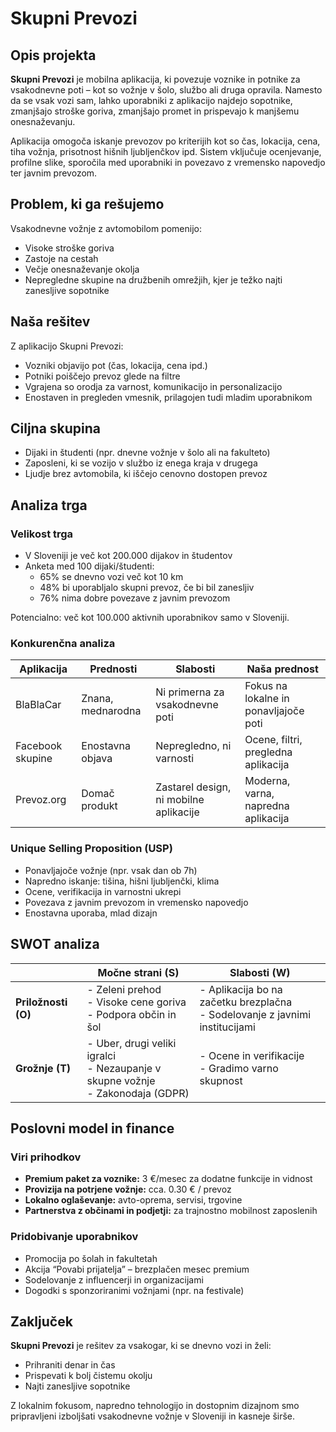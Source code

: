 # Skupni Prevozi


## Opis projekta

**Skupni Prevozi** je mobilna aplikacija, ki povezuje voznike in potnike za vsakodnevne poti – kot so vožnje v šolo, službo ali druga opravila. Namesto da se vsak vozi sam, lahko uporabniki z aplikacijo najdejo sopotnike, zmanjšajo stroške goriva, zmanjšajo promet in prispevajo k manjšemu onesnaževanju. 

Aplikacija omogoča iskanje prevozov po kriterijih kot so čas, lokacija, cena, tiha vožnja, prisotnost hišnih ljubljenčkov ipd. Sistem vključuje ocenjevanje, profilne slike, sporočila med uporabniki in povezavo z vremensko napovedjo ter javnim prevozom.

## Problem, ki ga rešujemo

Vsakodnevne vožnje z avtomobilom pomenijo:
- Visoke stroške goriva
- Zastoje na cestah
- Večje onesnaževanje okolja
- Nepregledne skupine na družbenih omrežjih, kjer je težko najti zanesljive sopotnike

## Naša rešitev

Z aplikacijo Skupni Prevozi:
- Vozniki objavijo pot (čas, lokacija, cena ipd.)
- Potniki poiščejo prevoz glede na filtre
- Vgrajena so orodja za varnost, komunikacijo in personalizacijo
- Enostaven in pregleden vmesnik, prilagojen tudi mladim uporabnikom

## Ciljna skupina

- Dijaki in študenti (npr. dnevne vožnje v šolo ali na fakulteto)
- Zaposleni, ki se vozijo v službo iz enega kraja v drugega
- Ljudje brez avtomobila, ki iščejo cenovno dostopen prevoz

## Analiza trga

### Velikost trga
- V Sloveniji je več kot 200.000 dijakov in študentov
- Anketa med 100 dijaki/študenti:
  - 65% se dnevno vozi več kot 10 km
  - 48% bi uporabljalo skupni prevoz, če bi bil zanesljiv
  - 76% nima dobre povezave z javnim prevozom

Potencialno: več kot 100.000 aktivnih uporabnikov samo v Sloveniji.

### Konkurenčna analiza

| Aplikacija     | Prednosti                   | Slabosti                           | Naša prednost                          |
|----------------|-----------------------------|------------------------------------|----------------------------------------|
| BlaBlaCar      | Znana, mednarodna           | Ni primerna za vsakodnevne poti   | Fokus na lokalne in ponavljajoče poti  |
| Facebook skupine | Enostavna objava          | Nepregledno, ni varnosti           | Ocene, filtri, pregledna aplikacija    |
| Prevoz.org     | Domač produkt               | Zastarel design, ni mobilne aplikacije | Moderna, varna, napredna aplikacija |

### Unique Selling Proposition (USP)

- Ponavljajoče vožnje (npr. vsak dan ob 7h)
- Napredno iskanje: tišina, hišni ljubljenčki, klima
- Ocene, verifikacija in varnostni ukrepi
- Povezava z javnim prevozom in vremensko napovedjo
- Enostavna uporaba, mlad dizajn

## SWOT analiza

|                | Močne strani (S)                     | Slabosti (W)                                |
|----------------|--------------------------------------|---------------------------------------------|
| **Priložnosti (O)** | - Zeleni prehod<br>- Visoke cene goriva<br>- Podpora občin in šol | - Aplikacija bo na začetku brezplačna<br>- Sodelovanje z javnimi institucijami |
| **Grožnje (T)**     | - Uber, drugi veliki igralci<br>- Nezaupanje v skupne vožnje<br>- Zakonodaja (GDPR) | - Ocene in verifikacije<br>- Gradimo varno skupnost |

## Poslovni model in finance

### Viri prihodkov
- **Premium paket za voznike:** 3 €/mesec za dodatne funkcije in vidnost
- **Provizija na potrjene vožnje:** cca. 0.30 € / prevoz
- **Lokalno oglaševanje:** avto-oprema, servisi, trgovine
- **Partnerstva z občinami in podjetji:** za trajnostno mobilnost zaposlenih



### Pridobivanje uporabnikov
- Promocija po šolah in fakultetah
- Akcija “Povabi prijatelja” – brezplačen mesec premium
- Sodelovanje z influencerji in organizacijami
- Dogodki s sponzoriranimi vožnjami (npr. na festivale)

## Zaključek

**Skupni Prevozi** je rešitev za vsakogar, ki se dnevno vozi in želi:
- Prihraniti denar in čas
- Prispevati k bolj čistemu okolju
- Najti zanesljive sopotnike

Z lokalnim fokusom, napredno tehnologijo in dostopnim dizajnom smo pripravljeni izboljšati vsakodnevne vožnje v Sloveniji in kasneje širše.
